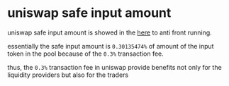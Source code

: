 # uniswap safe input amount

uniswap safe input amount is showed in the [here](safe.ipynb) to anti front running.

essentially the safe input amount is `0.30135474%` of amount of the input token in the pool because of the `0.3%` transaction fee.

thus, the `0.3%` transaction fee in uniswap provide benefits not only for the liquidity providers but also for the traders
